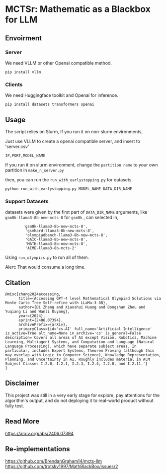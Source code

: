 # MCTSr: Mathematic as a Blackbox for LLM

## Envoirment

### Server
We need VLLM or other Openai compatible method.
```
pip install vllm
```
### Clients
We need Huggingface toolkit and Openai for inference.
```
pip install datasets transformers openai
```

## Usage

The script relies on Slurm, If you run it on non-slurm environments,

Just use VLLM to create a openai compatible server, and insert to 'server.csv'

```
IP,PORT,MODEL_NAME
```

If you run it on slurm environment, change the `partition name` to your own partition in `make_n_server.py`

then, you can run the `run_with_earlystopping.py` for datasets.

```
python run_with_earlystopping.py MODEL_NAME DATA_DIR_NAME
```

### Support Datasets

datasets were given by the first part of `DATA_DIR_NAME` arguments, like ` gsm8k-llama3-8b-new-mcts-8` for `gsm8k` , can selected in,

```
        'gsm8k-llama3-8b-new-mcts-8',
         'gsmhard-llama3-8b-new-mcts-8',
         'olympiadbench-llama3-8b-new-mcts-8',
         'GAIC-llama3-8b-new-mcts-8',
         'MATH-llama3-8b-new-mcts-8',
         'AIME-llama3-8b-mcts-2'
```

Using `run_olympics.py` to run all of them.

Alert: That would consume a long time.

## Citation
```
@misc{zhang2024accessing,
      title={Accessing GPT-4 level Mathematical Olympiad Solutions via Monte Carlo Tree Self-refine with LLaMa-3 8B}, 
      author={Di Zhang and Xiaoshui Huang and Dongzhan Zhou and Yuqiang Li and Wanli Ouyang},
      year={2024},
      eprint={2406.07394},
      archivePrefix={arXiv},
      primaryClass={id='cs.AI' full_name='Artificial Intelligence' is_active=True alt_name=None in_archive='cs' is_general=False description='Covers all areas of AI except Vision, Robotics, Machine Learning, Multiagent Systems, and Computation and Language (Natural Language Processing), which have separate subject areas. In particular, includes Expert Systems, Theorem Proving (although this may overlap with Logic in Computer Science), Knowledge Representation, Planning, and Uncertainty in AI. Roughly includes material in ACM Subject Classes I.2.0, I.2.1, I.2.3, I.2.4, I.2.8, and I.2.11.'}
}
```


## Disclaimer

This project was still in a very early stage for explore, pay attentions for the algorithm's output, and do not deploying it to real-world product without fully test.


## Read More

https://arxiv.org/abs/2406.07394

## Re-implementations

https://github.com/BrendanGraham14/mcts-llm
https://github.com/trotsky1997/MathBlackBox/issues/2
